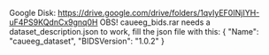 Google Disk: https://drive.google.com/drive/folders/1qvIyEF0INjIYH-uF4PS9KQdnCx9gnq0H
OBS! caueeg_bids.rar needs a dataset_description.json to work, fill the json file with this:
{
  "Name": "caueeg_dataset",
  "BIDSVersion": "1.0.2"
}
